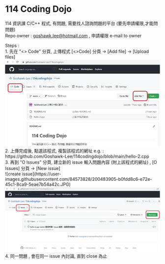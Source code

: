 # 114 Coding Dojo
114 資訊課 C/C++ 程式, 有問題, 需要找人諮詢問題的平台 (要先申請權限,才能問問題)<br/>
Repo owner : goshawk.lee@hotmail.com , 申請權限 e-mail to owner 
<p> Steps : <br/>
1. 先在 "<> Code" 分頁, 上傳程式 [<>Code] 分頁 -> [Add file] -> [Upload files]<br/>
<picture>
<img alt="upload file" src="114codingdojo_uploadfile_md.jpg"  width=700>
</picture><br/> 
2. 上傳完成後, 點選該程式, 複製該程式的網址 e.g. : https://github.com/Goshawk-Lee/114codingdojo/blob/main/hello-2.cpp <br/>
3. 再到 "O Issues" 分頁,  建立新的 issue 輸入問題內容 (附上該程式的網址) , [O Issues] 分頁 -> [New issue] <br/>
![create issue](https://user-images.githubusercontent.com/84573828/200483905-b0fdd8c6-e72e-45c1-8ca9-5eae7b54a42c.JPG) <br/>
<picture>
<img alt="create issuee" src="114codingdojo_issue2.JPG" width=700>
</picture><br/>
4. 同一問題 , 會在同一 issue 內討論, 直到 close 為止  <br/>

